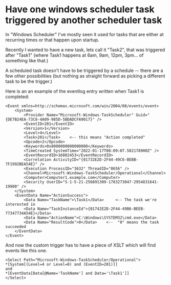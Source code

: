 # Have one windows scheduler task triggered by another scheduler task

In "Windows Scheduler" I've mostly seen it used for tasks that are either at recurring times or that happen upon startup.

Recently I wanted to have a new task, lets call it "Task2", that was triggered after "Task1" (where Task1 happens at 6am, 9am, 12pm, 3pm... of something like that.)


A scheduled task doesn't have to be triggered by a schedule -- there are a few other possibilities (but nothing as straight forward as picking a different task to be the trigger.)

Here is an an example of the eventlog entry written when Task1 is completed:

	<Event xmlns=http://schemas.microsoft.com/win/2004/08/events/event>
		<System>
			<Provider Name="Microsoft-Windows-TaskScheduler" Guid="{DE7B24EA-73C8-4A09-985D-5BDADCFA9017}" /> 
			<EventID>201</EventID> 
			<Version>1</Version> 
			<Level>4</Level> 
			<Task>201</Task>    <-- this means "Action completed"
			<Opcode>2</Opcode> 
			<Keywords>0x8000000000000000</Keywords> 
			<TimeCreated SystemTime="2022-01-17T08:09:07.582178900Z" /> 
			<EventRecordID>16802453</EventRecordID> 
			<Correlation ActivityID="{01732E2D-2F44-49C6-BEBB-7F1992BEA54E}" /> 
			<Execution ProcessID="3632" ThreadID="8656" /> 
			<Channel>Microsoft-Windows-TaskScheduler/Operational</Channel> 
			<Computer>Computer1.example.com</Computer> 
			<Security UserID="S-1-5-21-256891309-1783273047-2954831641-19900" />
		</System>
		<EventData Name="ActionSuccess">
			<Data Name="TaskName">\Task1</Data>     <-- The task we're interested in
			<Data Name="TaskInstanceId">{01742E2D-2F44-49B6-BEEB-77347734A54E}</Data> 
			<Data Name="ActionName">C:\Windows\SYSTEM32\cmd.exe</Data> 
			<Data Name="ResultCode">0</Data>    <--  "0" means the task succeeded
		</EventData>
	</Event>

And now the custom trigger has to have a piece of XSLT which will find events like this one.



	<Select Path="Microsoft-Windows-TaskScheduler/Operational">
	*[System[(Level=4 or Level=0) and (EventID=201)]]
	and
	*[EventData[Data[@Name='TaskName'] and Data='\Task1']]
	</Select>


<!--

## Source(s)

- [ ] add sources


-->